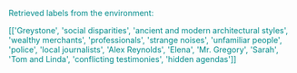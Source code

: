 
<span style='color: darkcyan;'>Retrieved labels from the environment:</span>

<span style='color: darkcyan;'>[[&#x27;Greystone&#x27;, &#x27;social disparities&#x27;, &#x27;ancient and modern architectural styles&#x27;, &#x27;wealthy merchants&#x27;, &#x27;professionals&#x27;, &#x27;strange noises&#x27;, &#x27;unfamiliar people&#x27;, &#x27;police&#x27;, &#x27;local journalists&#x27;, &#x27;Alex Reynolds&#x27;, &#x27;Elena&#x27;, &#x27;Mr. Gregory&#x27;, &#x27;Sarah&#x27;, &#x27;Tom and Linda&#x27;, &#x27;conflicting testimonies&#x27;, &#x27;hidden agendas&#x27;]]</span>
